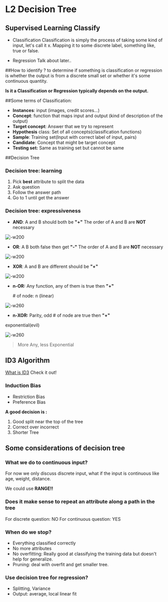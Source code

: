 # L2 Decision Tree

## Supervised Learning Classify

- Classification
 Classification is simply the process of taking some kind of input, let's call it x. Mapping it to some discrete label, something like, true or false.


- Regression
 Talk about later..
 
##How to identify ?
to determine if something is classification or regression is whether the output is from a discrete small set or whether it's some continuous quantity.

**Is it a Classification or Regression typically depends on the output.**


##Some terms of Classification:

- **Instances**: input (images, credit scores...)
- **Concept**: function that maps input and output (kind of description of the output)
- **Target concept**: Answer that we try to represent
- **Hypothesis** class: Set of all concepts(classification functions)
- **Sample**: Training set(Input with correct label of input, pairs)
- **Candidate**: Concept that might be target concept
- **Testing set:** Same as training set but cannot be same

##Decision Tree
### Decision tree: learning

1. Pick **best** attribute to split the data
2. Ask question
3. Follow the answer path
4. Go to 1 until get the answer

### Decision tree: expressiveness
- **AND**: A and B should both be **"+"**
 The order of A and B are **NOT** necessary

 ![-w200](media/14946143763299/14946261807853.jpg)

- **OR**: A B both false then get **"-"**
 The order of A and B are **NOT** necessary
 
 ![-w200](media/14946143763299/14946263540209.jpg)


- **XOR**: A and B are different should be **"+"** 

 ![-w200](media/14946143763299/14946265642782.jpg)


- **n-OR:** Any function, any of them is true then **"+"**

  \# of node: n (linear)

 ![-w260](media/14946143763299/14946271302825.jpg)


- **n-XOR:** Parity, odd \# of node are true then **"+"**

 exponential(evil) 

 ![-w260](media/14946143763299/14946273599354.jpg)


>More Any, less Exponential


## ID3 Algorithm

[What is ID3](https://storage.googleapis.com/supplemental_media/udacityu/313488098/ID3%20Algorithm%20for%20Decision%20Trees.pdf) Check it out!

### Induction Bias

- Restriction Bias
- Preference Bias

**A good decision is :**

1. Good split near the top of the tree
2. Correct over incorrect
3. Shorter Tree

## Some considerations of decision tree
### What we do to continuous input?
For now we only discuss discrete input, what if the input is continuous like age, weight, distance.

We could use **RANGE!!**

### Does it make sense to repeat an attribute along a path in the tree

For discrete question: NO
For continuous question: YES

### When do we stop?
- Everything classified correctly
- No more attributes
- No overfitting: Really good at classifying the training data but doesn't help for generalize.
- Pruning: deal with overfit and get smaller tree.

### Use decision tree for regression?
- Splitting, Variance
- Output: average, local linear fit


